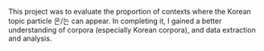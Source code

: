 ﻿This project was to evaluate the proportion of contexts where the Korean topic particle 은/는 can appear. In completing it, I gained a better understanding of corpora (especially Korean corpora), and data extraction and analysis.
